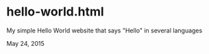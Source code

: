 # hello-world.html
My simple Hello World website that says "Hello" in several languages

May 24, 2015
